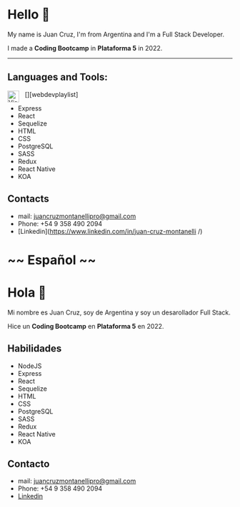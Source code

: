 # **Hello** 👋

My name is Juan Cruz, I'm from Argentina and I'm a Full Stack Developer.

I made a **Coding Bootcamp**  in **Plataforma 5**  in 2022.

---

##  Languages and Tools:

[<img align="left" alt="Visual Studio Code" width="26px" src="https://cdn.jsdelivr.net/gh/devicons/devicon@v2.15.1/devicon.min.css" style="padding-right:10px;" />][webdevplaylist]
- Express 
- React 
- Sequelize 
- HTML 
- CSS
- PostgreSQL
- SASS 
- Redux 
- React Native
- KOA

## Contacts

- mail: juancruzmontanellipro@gmail.com 
- Phone: +54 9 358 490 2094
- [Linkedin](https://www.linkedin.com/in/juan-cruz-montanelli   /)

# ~~ Español ~~

#  **Hola** 👋

Mi nombre es Juan Cruz, soy de Argentina y soy un desarollador Full Stack.

Hice un **Coding Bootcamp**  en **Plataforma 5**  en 2022.

## Habilidades

- NodeJS 
- Express 
- React 
- Sequelize 
- HTML 
- CSS
- PostgreSQL
- SASS 
- Redux 
- React Native
- KOA

## Contacto

- mail: juancruzmontanellipro@gmail.com 
- Phone: +54 9 358 490 2094
- [Linkedin](https://www.linkedin.com/in/juan-cruz-montanelli/)